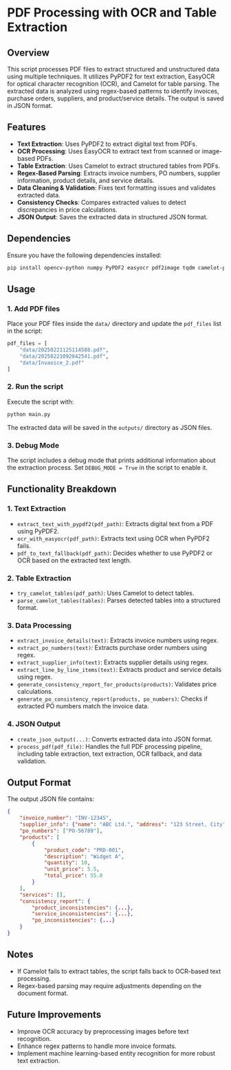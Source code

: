 # PDF Processing with OCR and Table Extraction

## Overview
This script processes PDF files to extract structured and unstructured data using multiple techniques. It utilizes PyPDF2 for text extraction, EasyOCR for optical character recognition (OCR), and Camelot for table parsing. The extracted data is analyzed using regex-based patterns to identify invoices, purchase orders, suppliers, and product/service details. The output is saved in JSON format.

## Features
- **Text Extraction**: Uses PyPDF2 to extract digital text from PDFs.
- **OCR Processing**: Uses EasyOCR to extract text from scanned or image-based PDFs.
- **Table Extraction**: Uses Camelot to extract structured tables from PDFs.
- **Regex-Based Parsing**: Extracts invoice numbers, PO numbers, supplier information, product details, and service details.
- **Data Cleaning & Validation**: Fixes text formatting issues and validates extracted data.
- **Consistency Checks**: Compares extracted values to detect discrepancies in price calculations.
- **JSON Output**: Saves the extracted data in structured JSON format.

## Dependencies
Ensure you have the following dependencies installed:
```sh
pip install opencv-python numpy PyPDF2 easyocr pdf2image tqdm camelot-py
```

## Usage
### 1. Add PDF files
Place your PDF files inside the `data/` directory and update the `pdf_files` list in the script:
```python
pdf_files = [
    "data/20250221125114588.pdf",
    "data/20250221092842541.pdf",
    "data/Invaoice_2.pdf"
]
```

### 2. Run the script
Execute the script with:
```sh
python main.py
```
The extracted data will be saved in the `outputs/` directory as JSON files.

### 3. Debug Mode
The script includes a debug mode that prints additional information about the extraction process. Set `DEBUG_MODE = True` in the script to enable it.

## Functionality Breakdown
### 1. Text Extraction
- `extract_text_with_pypdf2(pdf_path)`: Extracts digital text from a PDF using PyPDF2.
- `ocr_with_easyocr(pdf_path)`: Extracts text using OCR when PyPDF2 fails.
- `pdf_to_text_fallback(pdf_path)`: Decides whether to use PyPDF2 or OCR based on the extracted text length.

### 2. Table Extraction
- `try_camelot_tables(pdf_path)`: Uses Camelot to detect tables.
- `parse_camelot_tables(tables)`: Parses detected tables into a structured format.

### 3. Data Processing
- `extract_invoice_details(text)`: Extracts invoice numbers using regex.
- `extract_po_numbers(text)`: Extracts purchase order numbers using regex.
- `extract_supplier_info(text)`: Extracts supplier details using regex.
- `extract_line_by_line_items(text)`: Extracts product and service details using regex.
- `generate_consistency_report_for_products(products)`: Validates price calculations.
- `generate_po_consistency_report(products, po_numbers)`: Checks if extracted PO numbers match the invoice data.

### 4. JSON Output
- `create_json_output(...)`: Converts extracted data into JSON format.
- `process_pdf(pdf_file)`: Handles the full PDF processing pipeline, including table extraction, text extraction, OCR fallback, and data validation.

## Output Format
The output JSON file contains:
```json
{
    "invoice_number": "INV-12345",
    "supplier_info": {"name": "ABC Ltd.", "address": "123 Street, City"},
    "po_numbers": ["PO-56789"],
    "products": [
        {
            "product_code": "PRD-001",
            "description": "Widget A",
            "quantity": 10,
            "unit_price": 5.5,
            "total_price": 55.0
        }
    ],
    "services": [],
    "consistency_report": {
        "product_inconsistencies": {...},
        "service_inconsistencies": {...},
        "po_inconsistencies": {...}
    }
}
```

## Notes
- If Camelot fails to extract tables, the script falls back to OCR-based text processing.
- Regex-based parsing may require adjustments depending on the document format.

## Future Improvements
- Improve OCR accuracy by preprocessing images before text recognition.
- Enhance regex patterns to handle more invoice formats.
- Implement machine learning-based entity recognition for more robust text extraction.




